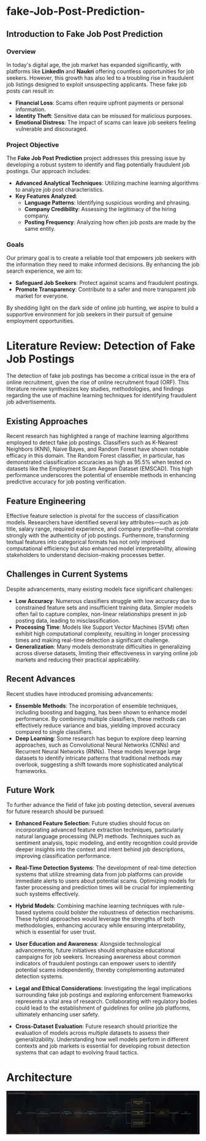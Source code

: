 # fake-Job-Post-Prediction-

<!--
 ### Introduction
In today's digital age, the job market has expanded significantly, with platforms like LinkedIn and Naukri offering countless opportunities for job seekers. However, alongside these legitimate job postings, there has been a troubling rise in fraudulent job listings designed to exploit unsuspecting applicants. These fake job posts can lead to financial loss, identity theft, and emotional distress for job seekers, making it crucial to identify and analyze these scams.

The Fake Job Post Prediction project aims to address this pressing issue by developing a robust system to identify and flag potentially fraudulent job postings. By leveraging advanced analytical techniques and machine learning algorithms, we will analyze various characteristics of job posts—such as language patterns, company credibility, and posting frequency—to differentiate between genuine and fake opportunities.

Our goal is to create a reliable tool that empowers job seekers with the information they need to make informed decisions, thereby enhancing their job search experience and safeguarding them from scams. By shedding light on the dark side of online job hunting, we hope to contribute to a safer and more transparent job market for everyone.


## Introduction to Fake Job Post Prediction

In today's digital age, the job market has expanded significantly, with platforms like LinkedIn and Naukri offering countless opportunities for job seekers. However, alongside these legitimate job postings, there has been a troubling rise in fraudulent job listings designed to exploit unsuspecting applicants. These fake job posts can lead to financial loss, identity theft, and emotional distress for job seekers, making it crucial to identify and analyze these scams.

The **Fake Job Post Prediction** project aims to address this pressing issue by developing a robust system to identify and flag potentially fraudulent job postings. By leveraging advanced analytical techniques and machine learning algorithms, we will analyze various characteristics of job posts—such as language patterns, company credibility, and posting frequency—to differentiate between genuine and fake opportunities.

Our goal is to create a reliable tool that empowers job seekers with the information they need to make informed decisions, thereby enhancing their job search experience and safeguarding them from scams. By shedding light on the dark side of online job hunting, we hope to contribute to a safer and more transparent job market for everyone.

-->

## Introduction to Fake Job Post Prediction

### Overview

In today's digital age, the job market has expanded significantly, with platforms like **LinkedIn** and **Naukri** offering countless opportunities for job seekers. However, this growth has also led to a troubling rise in fraudulent job listings designed to exploit unsuspecting applicants. These fake job posts can result in:

- **Financial Loss**: Scams often require upfront payments or personal information.
- **Identity Theft**: Sensitive data can be misused for malicious purposes.
- **Emotional Distress**: The impact of scams can leave job seekers feeling vulnerable and discouraged.

### Project Objective

The **Fake Job Post Prediction** project addresses this pressing issue by developing a robust system to identify and flag potentially fraudulent job postings. Our approach includes:

- **Advanced Analytical Techniques**: Utilizing machine learning algorithms to analyze job post characteristics.
- **Key Features Analyzed**:
  - **Language Patterns**: Identifying suspicious wording and phrasing.
  - **Company Credibility**: Assessing the legitimacy of the hiring company.
  - **Posting Frequency**: Analyzing how often job posts are made by the same entity.

### Goals

Our primary goal is to create a reliable tool that empowers job seekers with the information they need to make informed decisions. By enhancing the job search experience, we aim to:

- **Safeguard Job Seekers**: Protect against scams and fraudulent postings.
- **Promote Transparency**: Contribute to a safer and more transparent job market for everyone.

By shedding light on the dark side of online job hunting, we aspire to build a supportive environment for job seekers in their pursuit of genuine employment opportunities.


# Literature Review: Detection of Fake Job Postings

The detection of fake job postings has become a critical issue in the era of online recruitment, given the rise of online recruitment fraud (ORF). This literature review synthesizes key studies, methodologies, and findings regarding the use of machine learning techniques for identifying fraudulent job advertisements.

## Existing Approaches

Recent research has highlighted a range of machine learning algorithms employed to detect fake job postings. Classifiers such as K-Nearest Neighbors (KNN), Naive Bayes, and Random Forest have shown notable efficacy in this domain. The Random Forest classifier, in particular, has demonstrated classification accuracies as high as 95.5% when tested on datasets like the Employment Scam Aegean Dataset (EMSCAD). This high performance underscores the potential of ensemble methods in enhancing predictive accuracy for job posting verification.

## Feature Engineering

Effective feature selection is pivotal for the success of classification models. Researchers have identified several key attributes—such as job title, salary range, required experience, and company profile—that correlate strongly with the authenticity of job postings. Furthermore, transforming textual features into categorical formats has not only improved computational efficiency but also enhanced model interpretability, allowing stakeholders to understand decision-making processes better.

## Challenges in Current Systems

Despite advancements, many existing models face significant challenges:

- **Low Accuracy**: Numerous classifiers struggle with low accuracy due to constrained feature sets and insufficient training data. Simpler models often fail to capture complex, non-linear relationships present in job posting data, leading to misclassification.
- **Processing Time**: Models like Support Vector Machines (SVM) often exhibit high computational complexity, resulting in longer processing times and making real-time detection a significant challenge.
- **Generalization**: Many models demonstrate difficulties in generalizing across diverse datasets, limiting their effectiveness in varying online job markets and reducing their practical applicability.

## Recent Advances

Recent studies have introduced promising advancements:

- **Ensemble Methods**: The incorporation of ensemble techniques, including boosting and bagging, has been shown to enhance model performance. By combining multiple classifiers, these methods can effectively reduce variance and bias, yielding improved accuracy compared to single classifiers.
- **Deep Learning**: Some research has begun to explore deep learning approaches, such as Convolutional Neural Networks (CNNs) and Recurrent Neural Networks (RNNs). These models leverage large datasets to identify intricate patterns that traditional methods may overlook, suggesting a shift towards more sophisticated analytical frameworks.

## Future Work

To further advance the field of fake job posting detection, several avenues for future research should be pursued:

- **Enhanced Feature Selection**: Future studies should focus on incorporating advanced feature extraction techniques, particularly natural language processing (NLP) methods. Techniques such as sentiment analysis, topic modeling, and entity recognition could provide deeper insights into the context and intent behind job descriptions, improving classification performance.

- **Real-Time Detection Systems**: The development of real-time detection systems that utilize streaming data from job platforms can provide immediate alerts to users about potential scams. Optimizing models for faster processing and prediction times will be crucial for implementing such systems effectively.

- **Hybrid Models**: Combining machine learning techniques with rule-based systems could bolster the robustness of detection mechanisms. These hybrid approaches would leverage the strengths of both methodologies, enhancing accuracy while ensuring interpretability, which is essential for user trust.

- **User Education and Awareness**: Alongside technological advancements, future initiatives should emphasize educational campaigns for job seekers. Increasing awareness about common indicators of fraudulent postings can empower users to identify potential scams independently, thereby complementing automated detection systems.

- **Legal and Ethical Considerations**: Investigating the legal implications surrounding fake job postings and exploring enforcement frameworks represents a vital area of research. Collaborating with regulatory bodies could lead to the establishment of guidelines for online job platforms, ultimately enhancing user safety.

- **Cross-Dataset Evaluation**: Future research should prioritize the evaluation of models across multiple datasets to assess their generalizability. Understanding how well models perform in different contexts and job markets is essential for developing robust detection systems that can adapt to evolving fraud tactics.

# Architecture


<img src="https://github.com/Mouneshgouda/fake-Job-Post-Prediction-/blob/main/Images/sBtuuulVnvQpGWGBFkpm.png">

